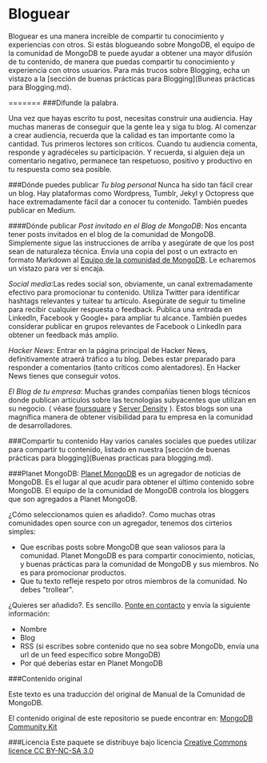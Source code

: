 Bloguear
========

Bloguear es una manera increíble de compartir tu conocimiento y experiencias con otros. Si estás blogueando sobre MongoDB, el equipo de la comunidad de MongoDB te puede ayudar a obtener una mayor difusión de tu contenido, de manera que puedas compartir tu conocimiento y experiencia con otros usuarios. Para más trucos sobre Blogging, echa un vistazo a la [sección de buenas prácticas para Blogging](Buneas prácticas para Blogging.md).

=======
###Difunde la palabra.

Una vez que hayas escrito tu post, necesitas construir una audiencia. Hay muchas maneras de conseguir que la gente lea y siga tu blog. Al comenzar a crear audiencia, recuerda que la calidad es tan importante como la cantidad. Tus primeros lectores son críticos. Cuando tu audiencia comenta, responde y agradéceles su participación. Y recuerda, si alguien deja un comentario negativo, permanece tan respetuoso, positivo y productivo en tu respuesta como sea posible.


###Dónde puedes publicar
_Tu blog personal_ Nunca ha sido tan fácil crear un blog. Hay plataformas como Wordpress, Tumblr, Jekyl y Octopress que hace extremadamente fácil dar a conocer tu contenido. También puedes publicar en Medium.

####Dónde publicar
_Post invitado en el Blog de MongoDB_: Nos encanta tener posts invitados en el blog de la comunidad de MongoDB. Simplemente sigue las instrucciones de arriba y asegúrate de que los post sean de naturaleza técnica. Envía una copia del post o un extracto en formato Markdown al [Equipo de la comunidad de MongoDB](mailto:meetups@mongodb.com). Le echaremos un vistazo para ver si encaja.

_Social media_:Las redes social son, obviamente, un canal extremadamente efectivo para promocionar tu contenido. Utiliza Twitter para identificar hashtags relevantes y tuitear tu artículo. Asegúrate de seguir tu timeline para recibir cualquier respuesta o feedback. Publica una entrada en LinkedIn, Facebook y Google+ para ampliar tu alcance. También puedes considerar publicar en grupos relevantes de Facebook o LinkedIn para obtener un feedback más amplio. 

_Hacker News_: Entrar en la página principal de Hacker News, definitivamente atraerá tráfico a tu blog. Debes estar preparado para responder a comentarios (tanto críticos como alentadores). En Hacker News tienes que conseguir votos.

_El Blog de tu empresa_: Muchas grandes compañías tienen blogs técnicos donde publican artículos sobre las tecnologías subyacentes que utilizan en su negocio. ( véase [foursquare](http://engineering.foursquare.com/) y [Server Density](https://blog.serverdensity.com/) ). Estos blogs son una magnífica manera de obtener visibilidad para tu empresa en la comunidad de desarrolladores.

###Compartir tu contenido
Hay varios canales sociales que puedes utilizar para compartir tu contenido, listado en nuestra [sección de buenas prácticas para blogging](Buenas practicas para blogging.md).

###Planet MongoDB: 
[Planet MongoDB](http://planet.mongodb.org/) es un agregador de noticias de MongoDB. Es el lugar al que acudir para obtener el último contenido sobre MongoDB. El equipo de la comunidad de MongoDB controla los bloggers que son agregados a Planet MongoDB.

¿Cómo seleccionamos quien es añadido?. Como muchas otras comunidades open source con un agregador, tenemos dos cirterios simples:

* Que escribas posts sobre MongoDB que sean valiosos para la comunidad. Planet MongoDB es para compartir conocimiento, noticias, y buenas prácticas para la comunidad de MongoDB y sus miembros. No es para promocionar productos.
* Que tu texto refleje respeto por otros miembros de la comunidad. No debes "trollear".

¿Quieres ser añadido?. Es sencillo. [Ponte en contacto](mailto:meetups@mongodb.com) y envía la siguiente información: 
* Nombre
* Blog 
* RSS (si escribes sobre contenido que no sea sobre MongoDb, envía una url de un feed específico sobre MongoDB)
* Por qué deberías estar en Planet MongoDB

###Contenido original

Este texto es una traducción del original de Manual de la Comunidad de MongoDB.

El contenido original de este repositorio se puede encontrar en:
[MongoDB Community Kit](https://github.com/FrancescaK/MongoDB_Community_Kit)

###Licencia
Este paquete se distribuye bajo licencia [Creative Commons licence CC BY-NC-SA 3.0](http://creativecommons.org/licenses/by-nc-sa/3.0/)
